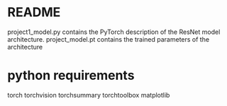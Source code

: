 # README
project1_model.py contains the PyTorch description of the ResNet model architecture.
project_model.pt contains the trained parameters of the architecture

# python requirements
torch
torchvision
torchsummary
torchtoolbox
matplotlib
